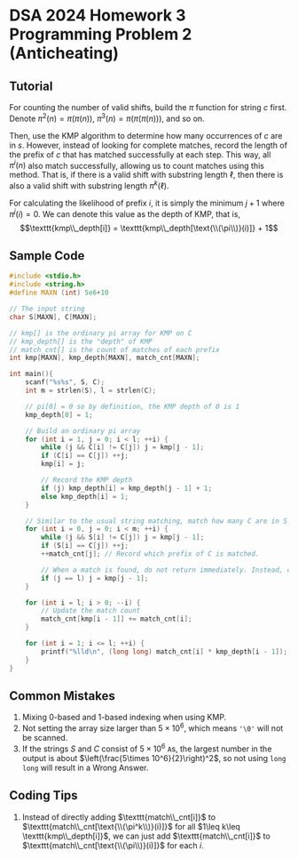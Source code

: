 # DSA 2024 Homework 3 Programming Problem 2 (Anticheating)

## Tutorial

For counting the number of valid shifts, build the $\pi$ function for string $c$ first. Denote $\pi^2(n) = \pi(\pi(n))$, $\pi^3(n) = \pi(\pi(\pi(n)))$, and so on.

Then, use the KMP algorithm to determine how many occurrences of $c$ are in $s$. However, instead of looking for complete matches, record the length of the prefix of $c$ that has matched successfully at each step. This way, all $\pi^i(n)$ also match successfully, allowing us to count matches using this method. That is, if there is a valid shift with substring length $\ell$, then there is also a valid shift with substring length $\pi^k(\ell)$.

For calculating the likelihood of prefix $i$, it is simply the minimum $j + 1$ where $\pi^j(i) = 0$. We can denote this value as the depth of KMP, that is,
$$\texttt{kmp\\_depth[i]} = \texttt{kmp\\_depth[\text{\\(\pi\\)}(i)]} + 1$$

## Sample Code 
```c
#include <stdio.h>
#include <string.h>
#define MAXN (int) 5e6+10

// The input string
char S[MAXN], C[MAXN];

// kmp[] is the ordinary pi array for KMP on C
// kmp_depth[] is the "depth" of KMP
// match_cnt[] is the count of matches of each prefix
int kmp[MAXN], kmp_depth[MAXN], match_cnt[MAXN];

int main(){
    scanf("%s%s", S, C);
    int m = strlen(S), l = strlen(C);

    // pi[0] = 0 so by definition, the KMP depth of 0 is 1
    kmp_depth[0] = 1;

    // Build an ordinary pi array
    for (int i = 1, j = 0; i < l; ++i) {
        while (j && C[i] != C[j]) j = kmp[j - 1];
        if (C[i] == C[j]) ++j;
        kmp[i] = j;

        // Record the KMP depth
        if (j) kmp_depth[i] = kmp_depth[j - 1] + 1;
        else kmp_depth[i] = 1;
    }

    // Similar to the usual string matching, match how many C are in S
    for (int i = 0, j = 0; i < m; ++i) {
        while (j && S[i] != C[j]) j = kmp[j - 1];
        if (S[i] == C[j]) ++j;
        ++match_cnt[j]; // Record which prefix of C is matched.

        // When a match is found, do not return immediately. Instead, continue matching
        if (j == l) j = kmp[j - 1];
    }

    for (int i = l; i > 0; --i) {
        // Update the match count
        match_cnt[kmp[i - 1]] += match_cnt[i];
    }

    for (int i = 1; i <= l; ++i) {
        printf("%lld\n", (long long) match_cnt[i] * kmp_depth[i - 1]);
    }
}
```

## Common Mistakes
1. Mixing 0-based and 1-based indexing when using KMP.
2. Not setting the array size larger than $5\times 10^6$, which means `'\0'` will not be scanned.
3. If the strings $S$ and $C$ consist of $5\times 10^6$ `A`s, the largest number in the output is about $\left(\frac{5\times 10^6}{2}\right)^2$, so not using `long long` will result in a Wrong Answer.

## Coding Tips
1. Instead of directly adding $\texttt{match\\_cnt[i]}$ to $\texttt{match\\_cnt[\text{\\(\pi^k\\)}(i)]}$ for all $1\leq k\leq \texttt{kmp\\_depth[i]}$, we can just add $\texttt{match\\_cnt[i]}$ to $\texttt{match\\_cnt[\text{\\(\pi\\)}(i)]}$ for each $i$.
